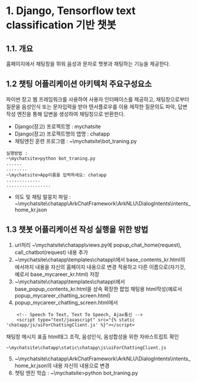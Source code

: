 # 1. Django, Tensorflow text classification 기반 챗봇
## 1.1. 개요
홈페이지에서 채팅창을 뛰워 음성과 문자로 챗봇과 채팅하는 기능을 제공한다.

## 1.2 챗팅 어플리케이션 아키텍처 주요구성요소
파이썬 장고 웹 프레임워크를 사용하여 사용자 인터페이스를 제공하고,
채팅창으로부터 질문을 음성인식 또는 문자입력을 받아 텐서플로우를 이용 제작한
질문의도 파악, 답변작성 엔진을 통해 답변을 생성하여 채팅칭으로 반환한다.
- Django(장고) 프로젝트명 : mychatsite
- Django(장고) 프로젝트명의 앱명 : chatapp
- 채팅엔진 훈련 프로그램 : ~\mychatsite\bot_traning.py
```
실행방법 : 
~\mychatsite>python bot_traning.py
......
........
~\mychatsite>App이름을 입력하세요: chatapp
.............
.................
```
- 의도 및 채팅 말뭉치 파일 : ~\mychatsite\chatapp\ArkChatFramework\ArkNLU\DialogIntents\intents_home_kr.json

## 1.3 챗봇 어플리케이션 작성 실행을 위한 방법
1. url처리 ~\mychatsite\chatapp\views.py에 popup_chat_home(request), call_chatbot(request) 내용 추가
2. ~\mychatsite\chatapp\templates\chatapp\에서 base_contents_kr.html의 <body>에서</footer>까지 내용을 자신의 홈페이지 내용으로 변경 적용하고 다른 이름으로(자기것, 예로서 base_mycareer_kr.html) 저장
3. ~\mychatsite\chatapp\templates\chatapp\에서 base_popup_contents_kr.html을 상속 확장한 팝업 채팅용 html작성(예로서 popup_mycareer_chatting_screen.html)
4. popup_mycareer_chatting_screen.html에서 
```
    <!-- Speech To Text, Text To Speech, Ajax통신 -->
	<script type="text/javascript" src="{% static 'chatapp/js/uiForChattingClient.js' %}"></script>

```
채팅창 메시지 표출 html태그 조작, 음성인식, 음성합성을 위한 자바스트립트 확인 
```
~\mychatsite\chatapp\static\chatapp\js\uiForChattingClient.js
```
5. ~\mychatsite\chatapp\ArkChatFramework\ArkNLU\DialogIntents\intents_home_kr.json의 내용 자신의 내용으로 변경
6. 챗팅 엔진 학습 : ~\mychatsite>python bot_traning.py
